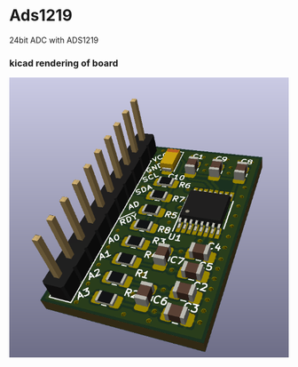 # Ads1219
24bit ADC with ADS1219
### kicad rendering of board
![kicad rendering](/hardware/ads1219.png)

